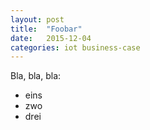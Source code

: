 ```yaml
---
layout: post
title:  "Foobar"
date:   2015-12-04
categories: iot business-case
---
```



Bla, bla, bla:

* eins
* zwo
* drei
